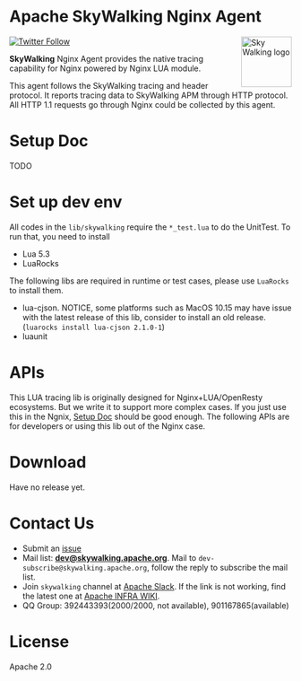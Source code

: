 Apache SkyWalking Nginx Agent
==========

<img src="http://skywalking.apache.org/assets/logo.svg" alt="Sky Walking logo" height="90px" align="right" />

[![Twitter Follow](https://img.shields.io/twitter/follow/asfskywalking.svg?style=for-the-badge&label=Follow&logo=twitter)](https://twitter.com/AsfSkyWalking)


**SkyWalking** Nginx Agent provides the native tracing capability for Nginx powered by Nginx LUA module. 

This agent follows the SkyWalking tracing and header protocol. It reports tracing data to SkyWalking APM through HTTP protocol. 
All HTTP 1.1 requests go through Nginx could be collected by this agent.

# Setup Doc
TODO

# Set up dev env
All codes in the `lib/skywalking` require the `*_test.lua` to do the UnitTest. To run that, you need to install
- Lua 5.3
- LuaRocks

The following libs are required in runtime or test cases, please use `LuaRocks` to install them.
- lua-cjson. NOTICE, some platforms such as MacOS 10.15 may have issue with the latest release of this lib, consider to install an old release.(`luarocks install lua-cjson 2.1.0-1`)
- luaunit

# APIs
This LUA tracing lib is originally designed for Nginx+LUA/OpenResty ecosystems. But we write it to support more complex cases.
If you just use this in the Ngnix, [Setup Doc](#setup-doc) should be good enough.
The following APIs are for developers or using this lib out of the Nginx case.


# Download
Have no release yet.

# Contact Us
* Submit an [issue](https://github.com/apache/skywalking/issues)
* Mail list: **dev@skywalking.apache.org**. Mail to `dev-subscribe@skywalking.apache.org`, follow the reply to subscribe the mail list.
* Join `skywalking` channel at [Apache Slack](https://join.slack.com/t/the-asf/shared_invite/enQtNzc2ODE3MjI1MDk1LTAyZGJmNTg1NWZhNmVmOWZjMjA2MGUyOGY4MjE5ZGUwOTQxY2Q3MDBmNTM5YTllNGU4M2QyMzQ4M2U4ZjQ5YmY). If the link is not working, find the latest one at [Apache INFRA WIKI](https://cwiki.apache.org/confluence/display/INFRA/Slack+Guest+Invites).
* QQ Group: 392443393(2000/2000, not available), 901167865(available)

# License
Apache 2.0